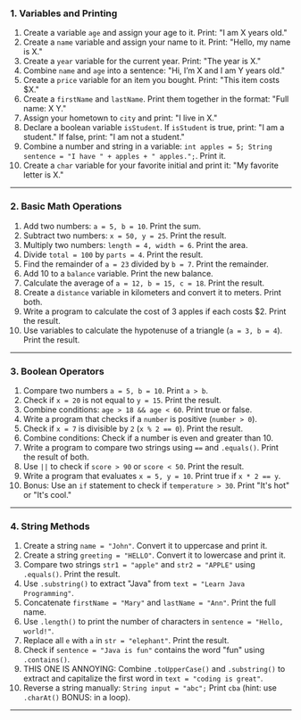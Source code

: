 ### **1. Variables and Printing**
1. Create a variable `age` and assign your age to it. Print: "I am X years old."
2. Create a `name` variable and assign your name to it. Print: "Hello, my name is X."
3. Create a `year` variable for the current year. Print: "The year is X."
4. Combine `name` and `age` into a sentence: "Hi, I’m X and I am Y years old."
5. Create a `price` variable for an item you bought. Print: "This item costs $X."
6. Create a `firstName` and `lastName`. Print them together in the format: "Full name: X Y."
7. Assign your hometown to `city` and print: "I live in X."
8. Declare a boolean variable `isStudent`. If `isStudent` is true, print: "I am a student." If false, print: "I am not a student."
9. Combine a number and string in a variable: `int apples = 5; String sentence = "I have " + apples + " apples.";`. Print it.
10. Create a `char` variable for your favorite initial and print it: "My favorite letter is X."

---

### **2. Basic Math Operations**
1. Add two numbers: `a = 5, b = 10`. Print the sum.
2. Subtract two numbers: `x = 50, y = 25`. Print the result.
3. Multiply two numbers: `length = 4, width = 6`. Print the area.
4. Divide `total = 100` by `parts = 4`. Print the result.
5. Find the remainder of `a = 23` divided by `b = 7`. Print the remainder.
6. Add 10 to a `balance` variable. Print the new balance.
7. Calculate the average of `a = 12, b = 15, c = 18`. Print the result.
8. Create a `distance` variable in kilometers and convert it to meters. Print both.
9. Write a program to calculate the cost of 3 apples if each costs $2. Print the result.
10. Use variables to calculate the hypotenuse of a triangle (`a = 3, b = 4`). Print the result.

---

### **3. Boolean Operators**
1. Compare two numbers `a = 5, b = 10`. Print `a > b`.
2. Check if `x = 20` is not equal to `y = 15`. Print the result.
3. Combine conditions: `age > 18 && age < 60`. Print true or false.
4. Write a program that checks if a `number` is positive (`number > 0`).
5. Check if `x = 7` is divisible by `2` (`x % 2 == 0`). Print the result.
6. Combine conditions: Check if a number is even and greater than 10.
7. Write a program to compare two strings using `==` and `.equals()`. Print the result of both.
8. Use `||` to check if `score > 90` or `score < 50`. Print the result.
9. Write a program that evaluates `x = 5, y = 10`. Print true if `x * 2 == y`.
10. Bonus: Use an `if` statement to check if `temperature > 30`. Print "It's hot" or "It's cool."

---

### **4. String Methods**
1. Create a string `name = "John"`. Convert it to uppercase and print it.
2. Create a string `greeting = "HELLO"`. Convert it to lowercase and print it.
3. Compare two strings `str1 = "apple"` and `str2 = "APPLE"` using `.equals()`. Print the result.
4. Use `.substring()` to extract "Java" from `text = "Learn Java Programming"`.
5. Concatenate `firstName = "Mary"` and `lastName = "Ann"`. Print the full name.
6. Use `.length()` to print the number of characters in `sentence = "Hello, world!"`.
7. Replace all `e` with `a` in `str = "elephant"`. Print the result.
8. Check if `sentence = "Java is fun"` contains the word "fun" using `.contains()`.
9. THIS ONE IS ANNOYING: Combine `.toUpperCase()` and `.substring()` to extract and capitalize the first word in `text = "coding is great"`.
10. Reverse a string manually: `String input = "abc";` Print `cba` (hint: use `.charAt()` BONUS: in a loop).

---

